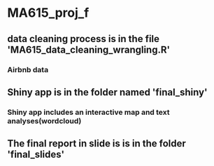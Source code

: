 # MA615_proj_f

## data cleaning process is in the file 'MA615_data_cleaning_wrangling.R'
### Airbnb data

## Shiny app is in the folder named 'final_shiny'
### Shiny app includes an interactive map and text analyses(wordcloud)

## The final report in slide is is in the folder 'final_slides'
